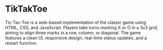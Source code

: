 # TikTakToe
Tic-Tac-Toe is a web-based implementation of the classic game using HTML, CSS, and JavaScript. Players take turns marking X or O in a 3x3 grid, aiming to align three marks in a row, column, or diagonal. The game features a clean UI, responsive design, real-time status updates, and a restart function.
